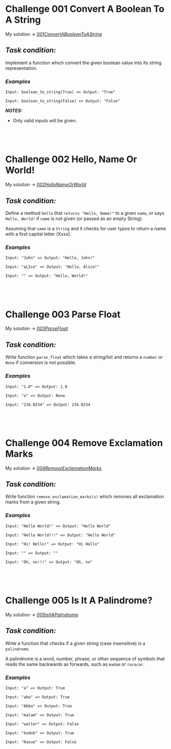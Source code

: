 # Challenge 001 Convert A Boolean To A String

My solution -> *[001ConvertABooleanToAString](001ConvertABooleanToAString.py)*

## **_Task condition:_**

Implement a function which convert the given boolean value into its string representation.

### **_Examples_**

```
Input: boolean_to_string(True) => Output: "True"

Input: boolean_to_string(False) => Output: "False"
```

**_NOTES:_**

- Only valid inputs will be given.

#

<br />

# Challenge 002 Hello, Name Or World!

My solution -> *[002HelloNameOrWorld](002HelloNameOrWorld.py)*

## **_Task condition:_**

Define a method `hello` that `returns "Hello, Name!"` to a given `name`, or says `Hello, World!` if `name` is not given (or passed as an empty String).

Assuming that `name` is a `String` and it checks for user typos to return a name with a first capital letter (Xxxx).

### **_Examples_**

```
Input: "John" => Output: "Hello, John!"

Input: "aLIce" => Output: "Hello, Alice!"

Input: "" => Output: "Hello, World!"
```

#

<br />

# Challenge 003 Parse Float

My solution -> *[003ParseFloat](003ParseFloat.py)*

## **_Task condition:_**

Write function `parse_float` which takes a string/list and returns a `number` or `None` if conversion is not possible.

### **_Examples_**

```
Input: "1.0" => Output: 1.0

Input: "a" => Output: None

Input: "234.0234" => Output: 234.0234
```

#

<br />

# Challenge 004 Remove Exclamation Marks

My solution -> *[004RemoveExclamationMarks](004RemoveExclamationMarks.py)*

## **_Task condition:_**

Write function `remove_exclamation_marks(s)` which removes all exclamation marks from a given string.

### **_Examples_**

```
Input: "Hello World!" => Output: "Hello World"

Input: "Hello World!!!" => Output: "Hello World"

Input: "Hi! Hello!" => Output: "Hi Hello"

Input: "" => Output: ""

Input: "Oh, no!!!" => Output: "Oh, no"
```

#

<br />

# Challenge 005 Is It A Palindrome?

My solution -> *[005IsItAPalindrome](005IsItAPalindrome.py)*

## **_Task condition:_**

Write a function that checks if a given string (case insensitive) is a `palindrome`.

A palindrome is a word, number, phrase, or other sequence of symbols that reads the same backwards as forwards, such as `madam` or `racecar`.

### **_Examples_**

```
Input: "a" => Output: True

Input: "aba" => Output: True

Input: "Abba" => Output: True

Input: "malam" => Output: True

Input: "walter" => Output: False

Input: "kodok" => Output: True

Input: "Kasue" => Output: False
```

#

<br />